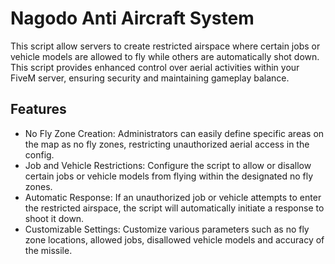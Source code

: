 # Nagodo Anti Aircraft System
This script allow servers to create restricted airspace where certain jobs or vehicle models are allowed to fly while others are automatically shot down. This script provides enhanced control over aerial activities within your FiveM server, ensuring security and maintaining gameplay balance.

## Features
- No Fly Zone Creation: Administrators can easily define specific areas on the map as no fly zones, restricting unauthorized aerial access in the config.
- Job and Vehicle Restrictions: Configure the script to allow or disallow certain jobs or vehicle models from flying within the designated no fly zones.
- Automatic Response: If an unauthorized job or vehicle attempts to enter the restricted airspace, the script will automatically initiate a response to shoot it down.
- Customizable Settings: Customize various parameters such as no fly zone locations, allowed jobs, disallowed vehicle models and accuracy of the missile.
